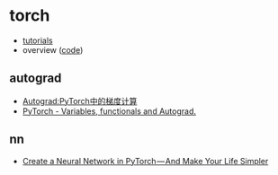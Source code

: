 # torch

- [tutorials](https://pytorch.org/tutorials/)
- overview ([code](./overview))

## autograd

- [Autograd:PyTorch中的梯度计算](https://zhuanlan.zhihu.com/p/29904755)
- [PyTorch - Variables, functionals and Autograd.](https://jhui.github.io/2018/02/09/PyTorch-Variables-functionals-and-Autograd/)

## nn

- [Create a Neural Network in PyTorch — And Make Your Life Simpler](https://medium.com/coinmonks/create-a-neural-network-in-pytorch-and-make-your-life-simpler-ec5367895199)
